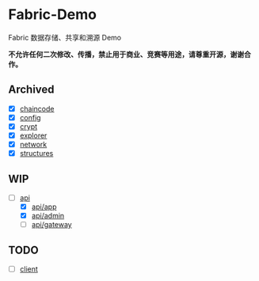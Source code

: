 # Fabric-Demo

Fabric 数据存储、共享和溯源 Demo

**不允许任何二次修改、传播，禁止用于商业、竞赛等用途，请尊重开源，谢谢合作。**

## Archived
- [x] [chaincode](./chaincode)
- [x] [config](./config)
- [x] [crypt](./crypt)
- [x] [explorer](./explorer)
- [x] [network](./network)
- [x] [structures](./structures)

## WIP

- [ ] [api](./api)
  - [x] [api/app](./api/app) 
  - [x] [api/admin](./api/admin) 
  - [ ] [api/gateway](./api/gateway)

## TODO

- [ ] [client](./client)
